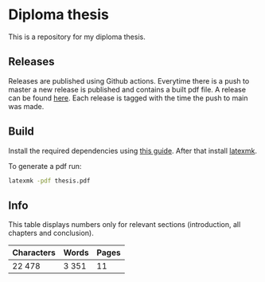# Diploma thesis

This is a repository for my diploma thesis.

## Releases

Releases are published using Github actions. Everytime there is a push to master a new release is published and contains a built pdf file. A release can be found [here](https://github.com/SamoKopecky/diploma-thesis-latex/releases). Each release is tagged with the time the push to main was made.

## Build

Install the required dependencies using [this guide](https://gist.github.com/ogajduse/ad4db70f9a6d396a133e6fd68f1a1204). After that install [latexmk](https://mg.readthedocs.io/latexmk.html).

To generate a pdf run:

```sh
latexmk -pdf thesis.pdf
```

## Info

This table displays numbers only for relevant sections (introduction, all chapters and conclusion).

| Characters | Words | Pages |
|------------|-------|-------|
| 22 478     | 3 351 | 11    |
